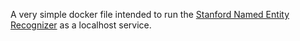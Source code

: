 A very simple docker file intended to run the [Stanford Named Entity Recognizer](http://nlp.stanford.edu/software/CRF-NER.shtml) as a localhost service.